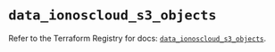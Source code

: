 # `data_ionoscloud_s3_objects`

Refer to the Terraform Registry for docs: [`data_ionoscloud_s3_objects`](https://registry.terraform.io/providers/ionos-cloud/ionoscloud/6.5.5/docs/data-sources/s3_objects).
